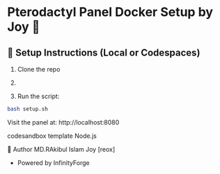 # Pterodactyl Panel Docker Setup by Joy 🐉

## 🚀 Setup Instructions (Local or Codespaces)

1. Clone the repo
2. ```bash git clone https://github.com/spookyMC123/codesandbox-petro-panel.git
   ```
5. Run the script:

```bash
bash setup.sh
```

Visit the panel at: http://localhost:8080

codesandbox template
Node.js

👤 Author
MD.RAkibul Islam Joy [reox]
- Powered by InfinityForge
